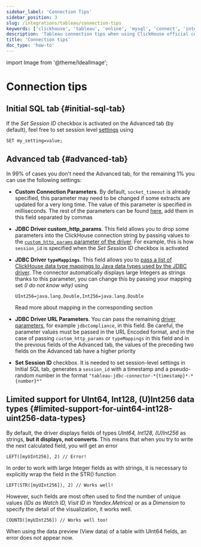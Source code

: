 ```yaml
---
sidebar_label: 'Connection Tips'
sidebar_position: 3
slug: /integrations/tableau/connection-tips
keywords: ['clickhouse', 'tableau', 'online', 'mysql', 'connect', 'integrate', 'ui']
description: 'Tableau connection tips when using ClickHouse official connector.'
title: 'Connection tips'
doc_type: 'how-to'
---
```


import Image from '@theme/IdealImage';

# Connection tips
## Initial SQL tab {#initial-sql-tab}
If the *Set Session ID* checkbox is activated on the Advanced tab (by default), feel free to set session level [settings](/operations/settings/settings/) using
```text
SET my_setting=value;
``` 
## Advanced tab {#advanced-tab}

In 99% of cases you don't need the Advanced tab, for the remaining 1% you can use the following settings:
- **Custom Connection Parameters**. By default, `socket_timeout` is already specified, this parameter may need to be changed if some extracts are updated for a very long time. The value of this parameter is specified in milliseconds. The rest of the parameters can be found [here](https://github.com/ClickHouse/clickhouse-jdbc/blob/master/clickhouse-client/src/main/java/com/clickhouse/client/config/ClickHouseClientOption.java), add them in this field separated by commas
- **JDBC Driver custom_http_params**. This field allows you to drop some parameters into the ClickHouse connection string by passing values to the [`custom_http_params` parameter of the driver](https://github.com/ClickHouse/clickhouse-jdbc#configuration). For example, this is how `session_id` is specified when the *Set Session ID* checkbox is activated
- **JDBC Driver `typeMappings`**. This field allows you to [pass a list of ClickHouse data type mappings to Java data types used by the JDBC driver](https://github.com/ClickHouse/clickhouse-jdbc#configuration). The connector automatically displays large Integers as strings thanks to this parameter, you can change this by passing your mapping set *(I do not know why)* using
    ```text
    UInt256=java.lang.Double,Int256=java.lang.Double
    ```
  Read more about mapping in the corresponding section

- **JDBC Driver URL Parameters**. You can pass the remaining [driver parameters](https://github.com/ClickHouse/clickhouse-jdbc#configuration), for example `jdbcCompliance`, in this field. Be careful, the parameter values must be passed in the URL Encoded format, and in the case of passing `custom_http_params` or `typeMappings` in this field and in the previous fields of the Advanced tab, the values of the preceding two fields on the Advanced tab have a higher priority
- **Set Session ID** checkbox. It is needed to set session-level settings in Initial SQL tab, generates a `session_id` with a timestamp and a pseudo-random number in the format `"tableau-jdbc-connector-*{timestamp}*-*{number}*"`
## Limited support for UInt64, Int128, (U)Int256 data types {#limited-support-for-uint64-int128-uint256-data-types}
By default, the driver displays fields of types *UInt64, Int128, (U)Int256* as strings, **but it displays, not converts**. This means that when you try to write the next calculated field, you will get an error
```text
LEFT([myUInt256], 2) // Error!
```
In order to work with large Integer fields as with strings, it is necessary to explicitly wrap the field in the STR() function

```text
LEFT(STR([myUInt256]), 2) // Works well!
```

However, such fields are most often used to find the number of unique values *(IDs as Watch ID, Visit ID in Yandex.Metrica)* or as a *Dimension* to specify the detail of the visualization, it works well.

```text
COUNTD([myUInt256]) // Works well too!
```
When using the data preview (View data) of a table with UInt64 fields, an error does not appear now.

